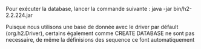 Pour exécuter la database, lancer la commande suivante : 
java -jar bin/h2-2.2.224.jar

Puisque nous utilisons une base de donnée avec le driver par défault (org.h2.Driver), certains également comme CREATE DATABASE ne sont pas necessaire, de même la définisions des sequence ce font automatiquement
